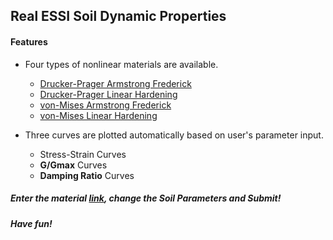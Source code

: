 

## Real ESSI Soil Dynamic Properties


#### Features 

* Four types of nonlinear materials are available.
	+ [Drucker-Prager Armstrong Frederick](https://goo.gl/AcZomQ)
	+ [Drucker-Prager Linear Hardening](https://goo.gl/GKVE2g)
	+ [von-Mises Armstrong Frederick](https://goo.gl/A07Hjk)
	+ [von-Mises Linear Hardening](https://goo.gl/E45jT3)

* Three curves are plotted automatically based on user's parameter input. 
	+ Stress-Strain Curves
	+ **G/Gmax** Curves
	+ **Damping Ratio** Curves




##### Enter the material [link](https://goo.gl/AcZomQ), change the Soil Parameters and Submit! 
##### Have fun!
